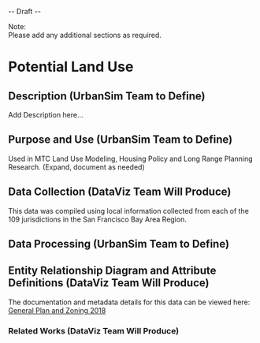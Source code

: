 -- Draft --  

Note:  
Please add any additional sections as required.  

# Potential Land Use  

## Description (UrbanSim Team to Define)  
Add Description here...  

## Purpose and Use (UrbanSim Team to Define)   
Used in MTC Land Use Modeling, Housing Policy and Long Range Planning Research. (Expand, document as needed)

## Data Collection (DataViz Team Will Produce)  
This data was compiled using local information collected from each of the 109 jurisdictions in the San Francisco Bay Area Region.

## Data Processing (UrbanSim Team to Define)  

## Entity Relationship Diagram and Attribute Definitions (DataViz Team Will Produce)  
The documentation and metadata details for this data can be viewed here: [General Plan and Zoning 2018](https://mtc.data.socrata.com/Land-Use/General-Plan-and-Zoning-2018/udk3-z2d5)  

### Related Works (DataViz Team Will Produce)
